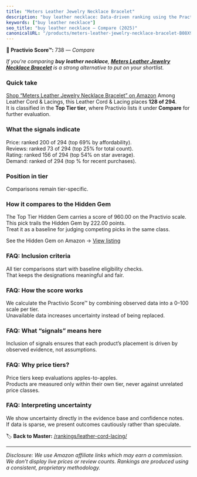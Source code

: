 ```yaml
---
title: "Meters Leather Jewelry Necklace Bracelet"
description: "buy leather necklace: Data-driven ranking using the Practivio Score™. Positioned by quality, value, demand, findability, momentum."
keywords: ["buy leather necklace"]
seo_title: "buy leather necklace — Compare (2025)"
canonicalURL: "/products/meters-leather-jewelry-necklace-bracelet-B08X9YCY9R/"
---
```


**🛒 Practivio Score™:** 738 — _Compare_


*If you're comparing **buy leather necklace**, **[Meters Leather Jewelry Necklace Bracelet](https://www.amazon.com/dp/B08X9YCY9R?tag=practivio-20)** is a strong alternative to put on your shortlist.*
### Quick take
[Shop “Meters Leather Jewelry Necklace Bracelet” on Amazon](https://www.amazon.com/dp/B08X9YCY9R?tag=practivio-20)
Among Leather Cord & Lacings, this Leather Cord & Lacing places **128 of 294**.  
It is classified in the **Top Tier tier**, where Practivio lists it under **Compare** for further evaluation.

### What the signals indicate
Price: ranked 200 of 294 (top 69% by affordability).  
Reviews: ranked 73 of 294 (top 25% for total count).  
Rating: ranked 156 of 294 (top 54% on star average).  
Demand: ranked  of 294 (top % for recent purchases).

### Position in tier
Comparisons remain tier-specific.

### How it compares to the Hidden Gem
The Top Tier Hidden Gem carries a score of 960.00 on the Practivio scale.  
This pick trails the Hidden Gem by 222.00 points.  
Treat it as a baseline for judging competing picks in the same class.  

See the Hidden Gem on Amazon → [View listing](https://www.amazon.com/dp/B00ZO1PXDO?tag=practivio-20)

### FAQ: Inclusion criteria
All tier comparisons start with baseline eligibility checks.  
That keeps the designations meaningful and fair.

### FAQ: How the score works
We calculate the Practivio Score™ by combining observed data into a 0–100 scale per tier.  
Unavailable data increases uncertainty instead of being replaced.

### FAQ: What “signals” means here
Inclusion of signals ensures that each product’s placement is driven by observed evidence, not assumptions.

### FAQ: Why price tiers?
Price tiers keep evaluations apples-to-apples.  
Products are measured only within their own tier, never against unrelated price classes.

### FAQ: Interpreting uncertainty
We show uncertainty directly in the evidence base and confidence notes.  
If data is sparse, we present outcomes cautiously rather than speculate.

<!-- Missing template for Compare/CompareWithinPriceClass -->


🏷️ **Back to Master:** [/rankings/leather-cord-lacing/](/rankings/leather-cord-lacing/)

---
_Disclosure: We use Amazon affiliate links which may earn a commission. We don’t display live prices or review counts. Rankings are produced using a consistent, proprietary methodology._
